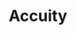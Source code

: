 ---
facebook: https://facebook.com/AccuityOfficial/
linkedin: https://linkedin.com/company/accuity
logohandle: accuity
sort: accuity
title: Accuity
twitter: https://x.com/accuitytweets
website: https://accuity.com/
youtube: https://youtube.com/user/AccuitysTube
---